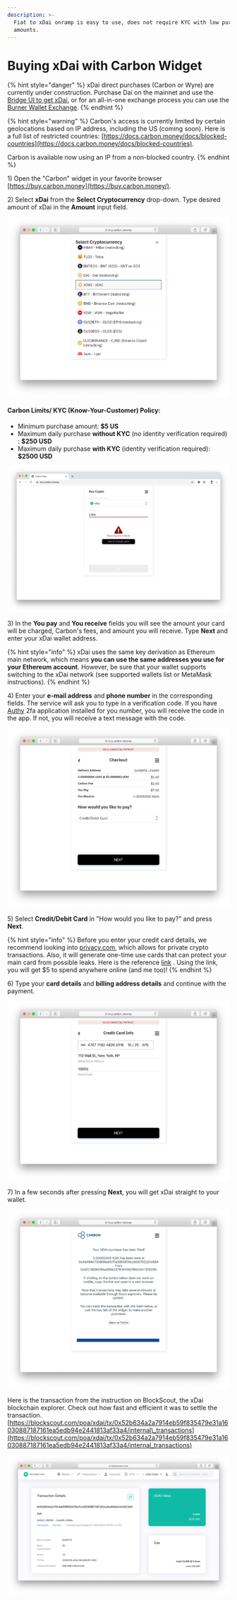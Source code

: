 ```yaml
---
description: >-
  Fiat to xDai onramp is easy to use, does not require KYC with low purchase
  amounts.
---
```


# Buying xDai with Carbon Widget

{% hint style="danger" %}
xDai direct purchases \(Carbon or Wyre\) are currently under construction.  Purchase Dai on the mainnet and use the [Bridge UI to get xDai](../converting-xdai-via-bridge/), or for an all-in-one exchange process you can use the[ Burner Wallet Exchange](../burner-wallet-functions/exchange-currencies.md).
{% endhint %}

{% hint style="warning" %}
Carbon's access is currently limited by certain geolocations based on IP address, including the US \(coming soon\). Here is a full list of restricted countries: [https://docs.carbon.money/docs/blocked-countries](https://docs.carbon.money/docs/blocked-countries).

Carbon is available now using an IP from a non-blocked country.
{% endhint %}

1\) Open the "Carbon" widget in your favorite browser [https://buy.carbon.money](https://buy.carbon.money/). 

2\) Select **xDai** from the **Select Cryptocurrency** drop-down. Type desired amount of xDai in the **Amount** input field.

![Select xDai from the list of cryptocurrencies.](../../.gitbook/assets/screen-shot-2019-10-07-at-4.12.44-pm.png)

#### Carbon Limits/ KYC \(Know-Your-Customer\) Policy:

* Minimum purchase amount: **$5 US**
* Maximum daily purchase **without KYC** \(no identity verification required\) : **$250 USD**
* Maximum daily purchase **with KYC** \(identity verification required\): **$2500 USD**

![Up to $250 can be purchased per day without identity verification](../../.gitbook/assets/screen-shot-2019-10-14-at-6.03.13-pm.png)

3\) In the **You pay** and **You receive** fields you will see the amount your card will be charged, Carbon's fees, and amount you will receive. Type **Next** and enter your xDai wallet address. 

{% hint style="info" %}
xDai uses the same key derivation as Ethereum main network, which means **you can use the same addresses you use for your Ethereum account**. However, be sure that your wallet supports switching to the xDai network \(see supported wallets list or MetaMask instructions\).
{% endhint %}

4\) Enter your **e-mail address** and **phone number** in the corresponding fields. The service will ask you to type in a verification code. If you have [Authy](https://authy.com/) 2fa application installed for you number, you will receive the code in the app. If not, you will receive a text message with the code.

![Checkout section of Carbon widget](../../.gitbook/assets/screen-shot-2019-10-07-at-6.30.11-pm.png)

5\) Select **Credit/Debit Card** in "How would you like to pay?"  and press **Next**.

{% hint style="info" %}
Before you enter your credit card details, we recommend looking into [privacy.com](https://privacy.com/home), which allows for private crypto transactions.  Also, it will generate one-time use cards that can protect your main card from possible leaks. Here is the reference [link](https://privacy.com/join/ME94Y) . Using the link, you will get $5 to spend anywhere online \(and me too\)!
{% endhint %}

6\) Type your **card details** and **billing address details** and continue with the payment.

![Card details on the screenshot are for one time burner card generated by privacy.com. ](../../.gitbook/assets/screen-shot-2019-10-07-at-6.36.55-pm.png)

7\) In a few seconds after pressing **Next**, you will get xDai straight to your wallet.

![Direct Fiat to xDai onramp using Carbon widget. No Dai required.](../../.gitbook/assets/screen-shot-2019-10-07-at-6.40.05-pm.png)

Here is the transaction from the instruction on BlockScout, the xDai blockchain explorer. Check out how fast and efficient it was to settle the transaction. [https://blockscout.com/poa/xdai/tx/0x52b634a2a7914eb59f835479e31a16030887187161ea5edb94e2441813af33a4/internal\_transactions](https://blockscout.com/poa/xdai/tx/0x52b634a2a7914eb59f835479e31a16030887187161ea5edb94e2441813af33a4/internal_transactions)

![Transaction Details page on BlockScout ](../../.gitbook/assets/screen-shot-2019-10-07-at-6.43.59-pm.png)

